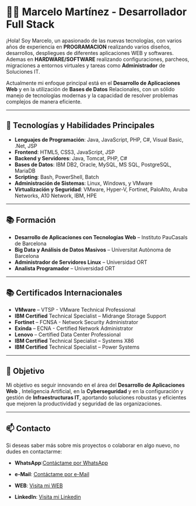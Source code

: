 # 👨‍💻 Marcelo Martínez - Desarrollador Full Stack

¡Hola! Soy Marcelo, un apasionado de las nuevas tecnologías, con varios años de experiencia en **PROGRAMACION** realizando varios diseños, desarrollos, despliegues de diferentes aplicaciones WEB y softwares. 
Ademas en **HARDWARE/SOFTWARE** realizando configuraciones, parcheos, migraciones a entornos virtuales y tareas como **Administrador** de Soluciones IT. 

Actualmente mi enfoque principal está en el **Desarrollo de Aplicaciones Web** y en la utilización de **Bases de Datos** Relacionales, con un sólido manejo de tecnologías modernas y la capacidad de resolver problemas complejos de manera eficiente.

---

## 🚀 Tecnologías y Habilidades Principales

- **Lenguajes de Programación**: Java, JavaScript, PHP, C#, Visual Basic, .Net, JSP
- **Frontend**: HTML5, CSS3, JavaScript, JSP
- **Backend y Servidores**: Java, Tomcat, PHP, C#
- **Bases de Datos**: IBM DB2, Oracle, MySQL, MS SQL, PostgreSQL, MariaDB
- **Scripting**: Bash, PowerShell, Batch
- **Administración de Sistemas**: Linux, Windows, y VMware
- **Virtualización y Seguridad**: VMware, Hyper-V, Fortinet, PaloAlto, Aruba Networks, A10 Network, IBM, HPE

---

## 📚 Formación

- **Desarrollo de Aplicaciones con Tecnologías Web** – Instituto PauCasals de Barcelona
- **Big Data y Análisis de Datos Masivos** – Universitat Autònoma de Barcelona
- **Administrador de Servidores Linux** – Universidad ORT
- **Analista Programador** – Universidad ORT

---
## 📚 Certificados Internacionales

- **VMware** – VTSP - VMware Technical Professional
- **IBM Certified** Technical Specialist – Midrange Storage Support
- **Fortinet** – FCNSA - Network Security Administrator 
- **Exinda** – ECNA - Certified Network Administrator
- **Lenovo** – Certified Data Center Professional 
- **IBM Certified** Technical Specialist – Systems X86
- **IBM Certified** Technical Specialist – Power Systems

---

## 🎯 Objetivo

Mi objetivo es seguir innovando en el área del **Desarrollo de Aplicaciones Web** , 
Inteligencia Artificial, en la **Cyberseguridad**  y en la configuración y gestión de **Infraestructuras IT**, aportando soluciones robustas y eficientes que mejoren la productividad y seguridad de las organizaciones.

---

## 📫 Contacto

Si deseas saber más sobre mis proyectos o colaborar en algo nuevo, no dudes en contactarme:

- **WhatsApp**:[Contáctame por WhatsApp](https://wa.me/34638044140)
- **e-Mail**: [Contáctame por e-Mail](mailto:informatica.mmartinez@gmail.com)

- **WEB**: [Visita mi WEB](https://sites.google.com/view/cvmarcelomartinez/)
- **LinkedIn**: [Visita mi Linkedin](https://www.linkedin.com/in/analistamarcelodensimartinez/)



